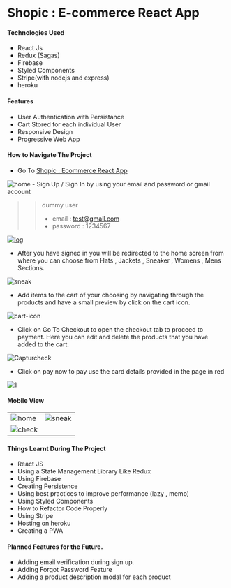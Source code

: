 # Shopic : E-commerce React App

#### Technologies Used
- React Js
- Redux (Sagas)
- Firebase
- Styled Components
- Stripe(with nodejs and express)
-  heroku

#### Features
- User Authentication with Persistance
- Cart Stored for each individual User
- Responsive Design
- Progressive Web App


#### How to Navigate The Project 
-  Go To [Shopic : Ecommerce React App](http://shopic.herokuapp.com/ "Shopic : Ecommerce React App")
<img src="https://i.ibb.co/fN0SRrw/home.png" alt="home" border="0">
- Sign Up / Sign In by using your email and password or gmail account

>> dummy user 
>>- email : test@gmail.com  
>>- password : 1234567  

<a href="https://ibb.co/0sKVRDH"><img src="https://i.ibb.co/dmtJwW8/log.png" alt="log" border="0"></a>

- After you have signed in you will be redirected to the home screen from where you can choose from Hats , Jackets , Sneaker , Womens , Mens Sections.
<img src="https://i.ibb.co/MDtPnJ1/sneak.png" alt="sneak" border="0">

- Add items to the cart of your choosing by navigating  through the products and have a small preview by click on the cart icon.
<img src="https://i.ibb.co/jg90CmZ/cart-icon.png" alt="cart-icon" border="0">

- Click on Go To Checkout to open the checkout tab to proceed to payment. Here you can edit and delete the products that you have added to the cart.
<img src="https://i.ibb.co/d5P9TPN/Capturcheck.png" alt="Capturcheck" border="0">

- Click on pay now to pay use the card details provided in the page in red
<img src="https://i.ibb.co/D9q4dyj/1.png" alt="1" border="0">

#### Mobile View
<table>
<tr>
<td><img src="https://i.ibb.co/F0mFpLn/home.png" alt="home"></td>
<td><img src="https://i.ibb.co/jgRZdbY/sneak.png" alt="sneak"></td>
</tr>
<tr>
<td>
<img src="https://i.ibb.co/r67H3kQ/check.png" alt="check" >
</td>
</tr>
</table>

#### Things Learnt During The Project
- React JS 
- Using a State Management Library Like Redux
- Using Firebase
- Creating Persistence
- Using best practices to improve  performance (lazy , memo)
- Using Styled Components
- How to Refactor Code Properly
- Using Stripe
- Hosting on heroku
- Creating a PWA

#### Planned Features for the Future.
- Adding email verification during sign up.
- Adding Forgot Password Feature
- Adding a product description modal for each product
